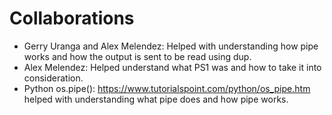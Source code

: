 # Collaborations

- Gerry Uranga and Alex Melendez: Helped with understanding how pipe works and how the output is sent to be read using dup.
- Alex Melendez: Helped understand what PS1 was and how to take it into consideration.
- Python os.pipe(): https://www.tutorialspoint.com/python/os_pipe.htm helped with understanding what pipe does and how pipe works.
